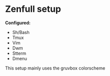 # Zenfull setup
**Configured:**
* Sh/Bash
* Tmux
* Vim
* Dwm
* Stterm
* Dmenu

This setup mainly uses the gruvbox colorscheme
